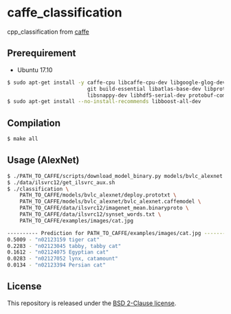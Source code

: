 # caffe_classification

cpp_classification from [caffe](https://github.com/BVLC/caffe)

## Prerequirement

- Ubuntu 17.10

```sh
$ sudo apt-get install -y caffe-cpu libcaffe-cpu-dev libgoogle-glog-dev libopenblas-dev \
                          git build-essential libatlas-base-dev libprotobuf-dev libleveldb-dev \
                          libsnappy-dev libhdf5-serial-dev protobuf-compiler libopenblas-dev
$ sudo apt-get install --no-install-recommends libboost-all-dev
```

## Compilation

```sh
$ make all
```

## Usage (AlexNet)

```sh
$ ./PATH_TO_CAFFE/scripts/download_model_binary.py models/bvlc_alexnet
$ ./data/ilsvrc12/get_ilsvrc_aux.sh
$ ./classification \
    PATH_TO_CAFFE/models/bvlc_alexnet/deploy.prototxt \
    PATH_TO_CAFFE/models/bvlc_alexnet/bvlc_alexnet.caffemodel \
    PATH_TO_CAFFE/data/ilsvrc12/imagenet_mean.binaryproto \
    PATH_TO_CAFFE/data/ilsvrc12/synset_words.txt \
    PATH_TO_CAFFE/examples/images/cat.jpg

---------- Prediction for PATH_TO_CAFFE/examples/images/cat.jpg ----------
0.5009 - "n02123159 tiger cat"
0.2283 - "n02123045 tabby, tabby cat"
0.1612 - "n02124075 Egyptian cat"
0.0283 - "n02127052 lynx, catamount"
0.0134 - "n02123394 Persian cat"
```

## License

This repository is released under the [BSD 2-Clause license](LICENSE).
